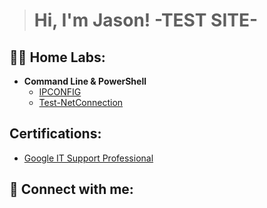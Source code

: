 > <h1>Hi, I'm Jason! -TEST SITE- 
<h2>👨‍💻 Home Labs:</h2>

- <b>Command Line & PowerShell </b>
  - [IPCONFIG](https://github.com/jasondasho/Find-IP-Lab)
  - [Test-NetConnection](www.google.com) 

<h2> Certifications:</h2>
   

 - [Google IT Support Professional](https://github.com/jasondasho/Find-IP-Lab/files/12328717/Coursera.PQKLU77YAQLJ.pdf)


    
          
<h2> 🤳 Connect with me:</h2>



[linkedin]: https://linkedin.com/in/
